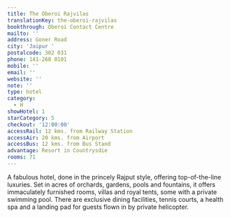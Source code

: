 ```yaml
---
title: The Oberoi Rajvilas
translationKey: the-oberoi-rajvilas
bookthrough: Oberoi Contact Centre
mailto: ''
address: Goner Road
city: 'Jaipur '
postalcode: 302 031
phone: 141-268 0101
mobile: ''
email: ''
website: ''
note: ''
type: hotel
category:
  - H
showHotel: 1
starCategory: 5
checkout: '12:00:00'
accessRail: 12 kms. from Railway Station
accessAir: 20 kms. from Airport
accessBus: 12 kms. from Bus Stand
advantage: Resort in Countrysdie
rooms: 71
---
```

A fabulous hotel, done in the princely Rajput style, offering top-of-the-line luxuries. Set in acres of orchards, gardens, pools and fountains, it offers immaculately furnished rooms, villas and royal tents, some with a private swimming pool. There are exclusive dining facilities, tennis courts, a health spa and a landing pad for guests flown in by private helicopter.